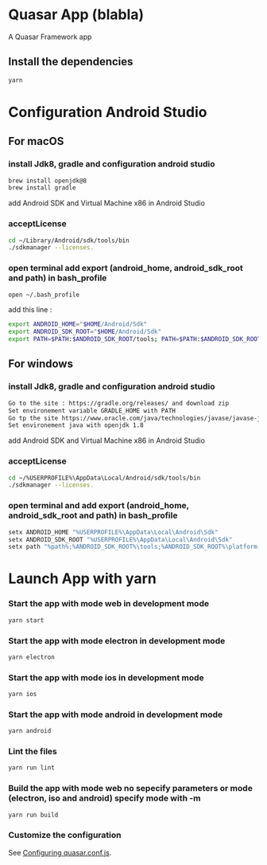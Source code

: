 # Quasar App (blabla)

A Quasar Framework app

## Install the dependencies
```bash
yarn
```

# Configuration Android Studio


## For macOS

### install Jdk8, gradle and configuration android studio
```bash
brew install openjdk@8
brew install gradle
```
add Android SDK and Virtual Machine x86 in Android Studio

### acceptLicense
```bash
cd ~/Library/Android/sdk/tools/bin
./sdkmanager --licenses.
```

### open terminal add export (android_home, android_sdk_root and path) in bash_profile
```bash
open ~/.bash_profile
```
add this line :
```bash
export ANDROID_HOME="$HOME/Android/Sdk"
export ANDROID_SDK_ROOT="$HOME/Android/Sdk"
export PATH=$PATH:$ANDROID_SDK_ROOT/tools; PATH=$PATH:$ANDROID_SDK_ROOT/platform-tools
```


## For windows

### install Jdk8, gradle and configuration android studio
```bash
Go to the site : https://gradle.org/releases/ and download zip
Set environement variable GRADLE_HOME with PATH
Go tp the site https://www.oracle.com/java/technologies/javase/javase-jdk8-downloads.html and download zip
Set environement java with openjdk 1.8
```
add Android SDK and Virtual Machine x86 in Android Studio

### acceptLicense
```bash
cd ~/%USERPROFILE%\AppData\Local/Android/sdk/tools/bin
./sdkmanager --licenses.
```

### open terminal and add export (android_home, android_sdk_root and path) in bash_profile
```bash
setx ANDROID_HOME "%USERPROFILE%\AppData\Local\Android\Sdk"
setx ANDROID_SDK_ROOT "%USERPROFILE%\AppData\Local\Android\Sdk"
setx path "%path%;%ANDROID_SDK_ROOT%\tools;%ANDROID_SDK_ROOT%\platform-tools;<gradle_path>\bin;"
```

# Launch App with yarn
### Start the app with mode web in development mode
```bash
yarn start
```

### Start the app with mode electron in development mode
```bash
yarn electron
```

### Start the app with mode ios in development mode
```bash
yarn ios
```

### Start the app with mode android in development mode
```bash
yarn android
```

### Lint the files
```bash
yarn run lint
```

### Build the app with mode web no sepecify parameters or mode (electron, iso and android) specify mode with -m <mode>
```bash
yarn run build
````

### Customize the configuration
See [Configuring quasar.conf.js](https://v1.quasar.dev/quasar-cli/quasar-conf-js).
